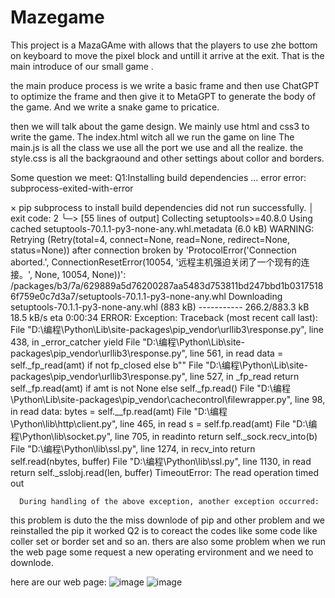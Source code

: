 # Mazegame
This project is a MazaGAme with allows that the players to use zhe bottom on keyboard to move the pixel block and untill it arrive at the exit. That is the main introduce of our small game . 

the main produce process is we write a basic frame and then use ChatGPT to optimize the frame and then give it to MetaGPT to generate the  body of the game. And we write a snake game to pricatice.

then we will talk about the game design. We mainly use html and css3 to write the game.
The index.html witch all we run the game on line
The main.js is all the class we use all the  port we use and all the realize.
the style.css is all the backgraound and other settings about collor and borders.

Some question we meet:
Q1:Installing build dependencies ... error
  error: subprocess-exited-with-error
  
  × pip subprocess to install build dependencies did not run successfully.
  │ exit code: 2
  ╰─> [55 lines of output]
      Collecting setuptools>=40.8.0
        Using cached setuptools-70.1.1-py3-none-any.whl.metadata (6.0 kB)
      WARNING: Retrying (Retry(total=4, connect=None, read=None, redirect=None, status=None)) after connection broken by 'ProtocolError('Connection aborted.', ConnectionResetError(10054, '远程主机强迫关闭了一个现有的连接。', None, 10054, None))': /packages/b3/7a/629889a5d76200287aa5483d753811bd247bbd1b03175186f759e0c7d3a7/setuptools-70.1.1-py3-none-any.whl
      Downloading setuptools-70.1.1-py3-none-any.whl (883 kB)
         -----------                             266.2/883.3 kB 18.5 kB/s eta 0:00:34
      ERROR: Exception:
      Traceback (most recent call last):
        File "D:\编程\Python\Lib\site-packages\pip\_vendor\urllib3\response.py", line 438, in _error_catcher
          yield
        File "D:\编程\Python\Lib\site-packages\pip\_vendor\urllib3\response.py", line 561, in read
          data = self._fp_read(amt) if not fp_closed else b""
        File "D:\编程\Python\Lib\site-packages\pip\_vendor\urllib3\response.py", line 527, in _fp_read
          return self._fp.read(amt) if amt is not None else self._fp.read()
        File "D:\编程\Python\Lib\site-packages\pip\_vendor\cachecontrol\filewrapper.py", line 98, in read
          data: bytes = self.__fp.read(amt)
        File "D:\编程\Python\lib\http\client.py", line 465, in read
          s = self.fp.read(amt)
        File "D:\编程\Python\lib\socket.py", line 705, in readinto
          return self._sock.recv_into(b)
        File "D:\编程\Python\lib\ssl.py", line 1274, in recv_into
          return self.read(nbytes, buffer)
        File "D:\编程\Python\lib\ssl.py", line 1130, in read
          return self._sslobj.read(len, buffer)
      TimeoutError: The read operation timed out

      During handling of the above exception, another exception occurred:
this problem is duto the the miss downlode of pip and other problem and we reinstalled the pip it worked
Q2 is to coreact the codes like some code like coller set or border set and so an. thers are also some problem when we run the web page some request a new operating ervironment and we need to  downlode.


here are our web page:
![image](https://github.com/Bistu-OSSDT-2024/11-project-one/assets/164650160/b039ef87-fd4d-455f-9976-a7a2f79bb432)
![image](https://github.com/Bistu-OSSDT-2024/11-project-one/assets/164650160/63351385-611b-4068-bde6-b81ce4285b1b)





